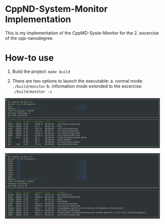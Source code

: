 # CppND-System-Monitor Implementation

This is my implementation of the CppMD-Syste-Monitor for the 2. excercise of the cpp-nanodegree. 

# How-to use

1. Build the project: `make build`

2. There are two options to launch the executable:
    a. normal mode: `./build/monitor`
    b. information mode extended to the excercise: `./build/monitor -i`

![System Monitor in normal mode](images/monitor_normal_mode.png)


![System Monitor in information mode](images/monitor_information_mode.png)
